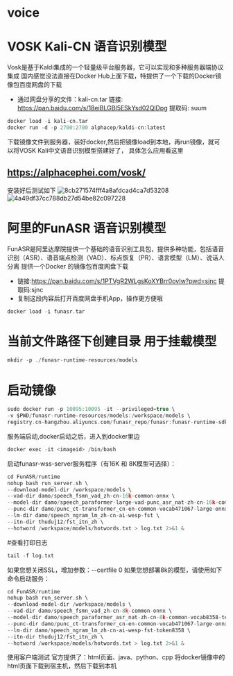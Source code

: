 # voice
# VOSK Kali-CN 语音识别模型
Vosk是基于Kaldi集成的一个轻量级平台服务器，它可以实现和多种服务器端协议集成
国内感觉没法直接在Docker Hub上面下载，特提供了一个下载的Docker镜像包百度网盘的下载

- 通过网盘分享的文件：kali-cn.tar 链接: https://pan.baidu.com/s/18eiBLGBI5ESkYsd02QlDpg 提取码: suum <br/>
~~~C
docker load -i kali-cn.tar
docker run -d -p 2700:2700 alphacep/kaldi-cn:latest
~~~
下载镜像文件到服务器，装好docker,然后把镜像load到本地，再run镜像，就可以将VOSK Kali中文语音识别模型搭建好了，
具体怎么应用看这里
## https://alphacephei.com/vosk/
安装好后测试如下
![8cb271574fff4a8afdcad4ca7d53208](https://github.com/user-attachments/assets/439db00b-ca82-4173-8fb0-8f06acd76c3a)
![4a49df37cc788db27d54be82c097228](https://github.com/user-attachments/assets/f9172186-228f-4b17-a542-716b905c13ee)

# 阿里的FunASR 语音识别模型
FunASR是阿里达摩院提供一个基础的语音识别工具包，提供多种功能，包括语音识别（ASR）、语音端点检测（VAD）、标点恢复（PR）、语言模型（LM）、说话人分离
提供一个Docker 的镜像包百度网盘下载
- 链接:https://pan.baidu.com/s/1PTVgR2WLgsKoXYBrr0ovIw?pwd=sjnc 提取码:sjnc 
- 复制这段内容后打开百度网盘手机App，操作更方便哦
~~~C
docker load -i funasr.tar
~~~
# 当前文件路径下创建目录 用于挂载模型
~~~C
mkdir -p ./funasr-runtime-resources/models
~~~
# 启动镜像
~~~C
sudo docker run -p 10095:10095 -it --privileged=true \
-v $PWD/funasr-runtime-resources/models:/workspace/models \
registry.cn-hangzhou.aliyuncs.com/funasr_repo/funasr:funasr-runtime-sdk-cpu-0.4.6
~~~
服务端启动,docker启动之后，进入到docker里边
~~~C
docker exec -it <imageid> /bin/bash
~~~
启动funasr-wss-server服务程序（有16K 和 8K模型可选择）：
~~~C
cd FunASR/runtime
nohup bash run_server.sh \
--download-model-dir /workspace/models \
--vad-dir damo/speech_fsmn_vad_zh-cn-16k-common-onnx \
--model-dir damo/speech_paraformer-large-vad-punc_asr_nat-zh-cn-16k-common-vocab8404-onnx \
--punc-dir damo/punc_ct-transformer_cn-en-common-vocab471067-large-onnx \
--lm-dir damo/speech_ngram_lm_zh-cn-ai-wesp-fst \
--itn-dir thuduj12/fst_itn_zh \
--hotword /workspace/models/hotwords.txt > log.txt 2>&1 &
~~~
#查看打印日志
~~~C
tail -f log.txt
~~~
如果您想关闭SSL，增加参数：--certfile 0
如果您想部署8k的模型，请使用如下命令启动服务：
~~~C
cd FunASR/runtime
nohup bash run_server.sh \
--download-model-dir /workspace/models \
--vad-dir damo/speech_fsmn_vad_zh-cn-8k-common-onnx \
--model-dir damo/speech_paraformer_asr_nat-zh-cn-8k-common-vocab8358-tensorflow1-onnx \
--punc-dir damo/punc_ct-transformer_cn-en-common-vocab471067-large-onnx \
--lm-dir damo/speech_ngram_lm_zh-cn-ai-wesp-fst-token8358 \
--itn-dir thuduj12/fst_itn_zh \
--hotword /workspace/models/hotwords.txt > log.txt 2>&1 &
~~~
使用客户端测试
官方提供了：html页面、java、python、cpp
将docker镜像中的html页面下载到宿主机，然后下载到本机
